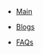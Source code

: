 * [Main]()

* [Blogs](blogs/README.md)
<!-- * [projects](projects/README.md) -->

* [FAQs](main/faqs.md)
